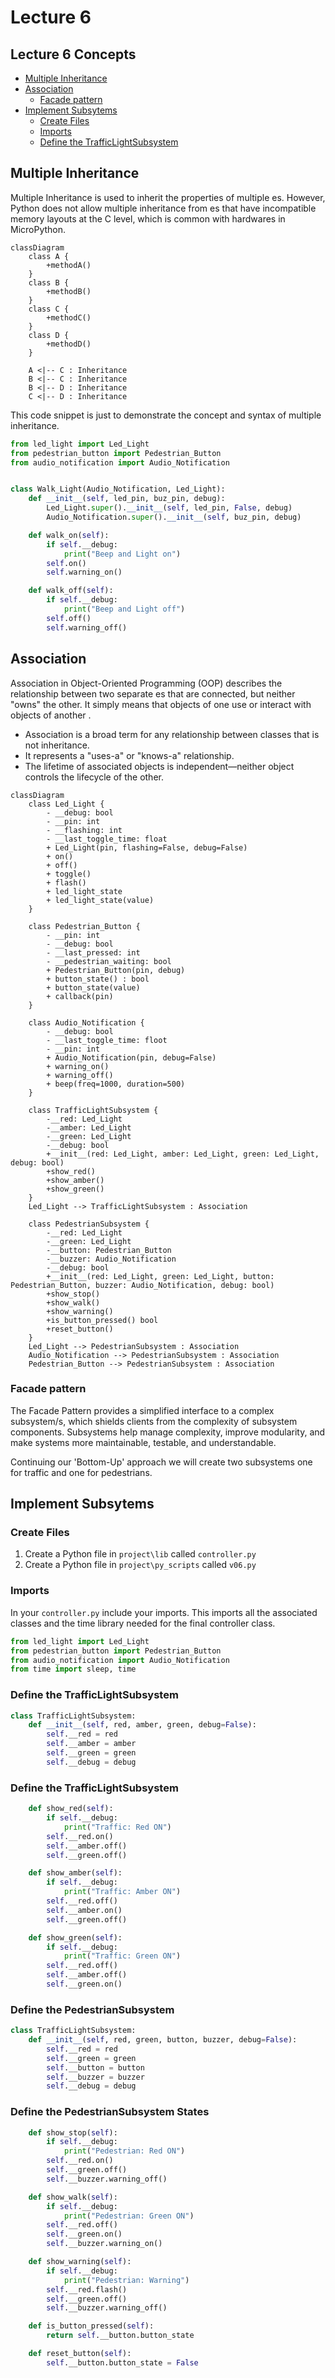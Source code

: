 # Lecture 6

## Lecture 6 Concepts
- [Multiple Inheritance](#multiple-inheritance)
- [Association](#association)
  - [Facade pattern](#facade-pattern)
- [Implement Subsytems](#implement-subsytems)
  - [Create Files](#create-files)
  - [Imports](#imports)
  - [Define the TrafficLightSubsystem](#define-the-trafficlightsubsystem)

## Multiple Inheritance
Multiple Inheritance is used to inherit the properties of multiple es. However, Python does not allow multiple inheritance from es that have incompatible memory layouts at the C level, which is common with hardwares in MicroPython.

```mermaid
classDiagram
    class A {
        +methodA()
    }
    class B {
        +methodB()
    }
    class C {
        +methodC()
    }
    class D {
        +methodD()
    }

    A <|-- C : Inheritance
    B <|-- C : Inheritance
    B <|-- D : Inheritance
    C <|-- D : Inheritance
```

This code snippet is just to demonstrate the concept and syntax of multiple inheritance. 

```python
from led_light import Led_Light
from pedestrian_button import Pedestrian_Button
from audio_notification import Audio_Notification


class Walk_Light(Audio_Notification, Led_Light):
    def __init__(self, led_pin, buz_pin, debug):
        Led_Light.super().__init__(self, led_pin, False, debug)
        Audio_Notification.super().__init__(self, buz_pin, debug)

    def walk_on(self):
        if self.__debug:
            print("Beep and Light on")
        self.on()
        self.warning_on()

    def walk_off(self):
        if self.__debug:
            print("Beep and Light off")
        self.off()
        self.warning_off()
```

## Association

Association in Object-Oriented Programming (OOP) describes the relationship between two separate es that are connected, but neither "owns" the other. It simply means that objects of one  use or interact with objects of another .

- Association is a broad term for any relationship between classes that is not inheritance.
- It represents a "uses-a" or "knows-a" relationship.
- The lifetime of associated objects is independent—neither object controls the lifecycle of the other.

```mermaid
classDiagram
    class Led_Light {
        - __debug: bool
        - __pin: int
        - __flashing: int
        - __last_toggle_time: float
        + Led_Light(pin, flashing=False, debug=False)
        + on()
        + off()
        + toggle()
        + flash()
        + led_light_state
        + led_light_state(value)
    }

    class Pedestrian_Button {
        - __pin: int
        - __debug: bool
        - __last_pressed: int
        - __pedestrian_waiting: bool
        + Pedestrian_Button(pin, debug)
        + button_state() : bool
        + button_state(value)
        + callback(pin)
    }

    class Audio_Notification {
        - __debug: bool
        - __last_toggle_time: floot
        - __pin: int
        + Audio_Notification(pin, debug=False)
        + warning_on()
        + warning_off()
        + beep(freq=1000, duration=500)
    }

    class TrafficLightSubsystem {
        -__red: Led_Light
        -__amber: Led_Light
        -__green: Led_Light
        -__debug: bool
        +__init__(red: Led_Light, amber: Led_Light, green: Led_Light, debug: bool)
        +show_red()
        +show_amber()
        +show_green()
    }
    Led_Light --> TrafficLightSubsystem : Association

    class PedestrianSubsystem {
        -__red: Led_Light
        -__green: Led_Light
        -__button: Pedestrian_Button
        -__buzzer: Audio_Notification
        -__debug: bool
        +__init__(red: Led_Light, green: Led_Light, button: Pedestrian_Button, buzzer: Audio_Notification, debug: bool)
        +show_stop()
        +show_walk()
        +show_warning()
        +is_button_pressed() bool
        +reset_button()
    }
    Led_Light --> PedestrianSubsystem : Association
    Audio_Notification --> PedestrianSubsystem : Association
    Pedestrian_Button --> PedestrianSubsystem : Association 
```

### Facade pattern 
The Facade Pattern provides a simplified interface to a complex subsystem/s, which shields clients from the complexity of subsystem components. Subsystems help manage complexity, improve modularity, and make systems more maintainable, testable, and understandable.

Continuing our 'Bottom-Up' approach we will create two subsystems one for traffic and one for pedestrians.

## Implement Subsytems

### Create Files

1. Create a Python file in `project\lib` called `controller.py`
2. Create a Python file in `project\py_scripts` called `v06.py`

### Imports

In your `controller.py` include your imports. This imports all the associated classes and the time library needed for the final controller class.

```python
from led_light import Led_Light
from pedestrian_button import Pedestrian_Button
from audio_notification import Audio_Notification
from time import sleep, time
```

### Define the TrafficLightSubsystem

```python
class TrafficLightSubsystem:
    def __init__(self, red, amber, green, debug=False):
        self.__red = red
        self.__amber = amber
        self.__green = green
        self.__debug = debug
```

### Define the TrafficLightSubsystem

```python
    def show_red(self):
        if self.__debug:
            print("Traffic: Red ON")
        self.__red.on()
        self.__amber.off()
        self.__green.off()

    def show_amber(self):
        if self.__debug:
            print("Traffic: Amber ON")
        self.__red.off()
        self.__amber.on()
        self.__green.off()

    def show_green(self):
        if self.__debug:
            print("Traffic: Green ON")
        self.__red.off()
        self.__amber.off()
        self.__green.on()
```

### Define the PedestrianSubsystem

```python
class TrafficLightSubsystem:
    def __init__(self, red, green, button, buzzer, debug=False):
        self.__red = red
        self.__green = green
        self.__button = button
        self.__buzzer = buzzer
        self.__debug = debug
```

### Define the PedestrianSubsystem States

```python
    def show_stop(self):
        if self.__debug:
            print("Pedestrian: Red ON")
        self.__red.on()
        self.__green.off()
        self.__buzzer.warning_off()

    def show_walk(self):
        if self.__debug:
            print("Pedestrian: Green ON")
        self.__red.off()
        self.__green.on()
        self.__buzzer.warning_on()

    def show_warning(self):
        if self.__debug:
            print("Pedestrian: Warning")
        self.__red.flash()
        self.__green.off()
        self.__buzzer.warning_off()

    def is_button_pressed(self):
        return self.__button.button_state

    def reset_button(self):
        self.__button.button_state = False
```

